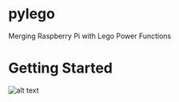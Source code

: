 # pylego

Merging Raspberry Pi with Lego Power Functions

# Getting Started

![alt text](pics/IMG_2092.HEIC)

